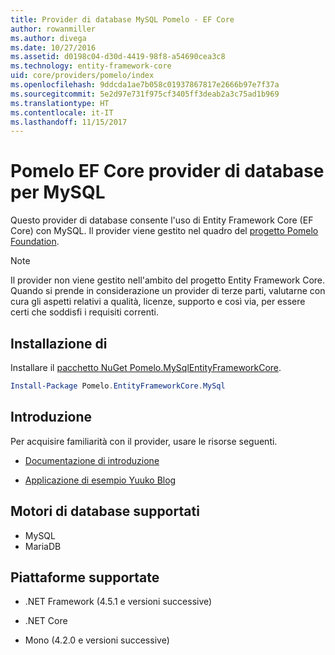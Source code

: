 ```yaml
---
title: Provider di database MySQL Pomelo - EF Core
author: rowanmiller
ms.author: divega
ms.date: 10/27/2016
ms.assetid: d0198c04-d30d-4419-98f8-a54690cea3c8
ms.technology: entity-framework-core
uid: core/providers/pomelo/index
ms.openlocfilehash: 9ddcda1ae7b058c01937867817e2666b97e7f37a
ms.sourcegitcommit: 5e2d97e731f975cf3405ff3deab2a3c75ad1b969
ms.translationtype: HT
ms.contentlocale: it-IT
ms.lasthandoff: 11/15/2017
---
```

# <a name="pomelo-ef-core-database-provider-for-mysql"></a>Pomelo EF Core provider di database per MySQL

Questo provider di database consente l'uso di Entity Framework Core (EF Core) con MySQL. Il provider viene gestito nel quadro del [progetto Pomelo Foundation](https://github.com/PomeloFoundation/Pomelo.EntityFrameworkCore.MySql).

> [!NOTE]  
>
> Il provider non viene gestito nell'ambito del progetto Entity Framework Core. Quando si prende in considerazione un provider di terze parti, valutarne con cura gli aspetti relativi a qualità, licenze, supporto e così via, per essere certi che soddisfi i requisiti correnti.

## <a name="install"></a>Installazione di

Installare il [pacchetto NuGet Pomelo.MySqlEntityFrameworkCore](https://www.nuget.org/packages/Pomelo.EntityFrameworkCore.MySql).

``` powershell
Install-Package Pomelo.EntityFrameworkCore.MySql
```

## <a name="get-started"></a>Introduzione

Per acquisire familiarità con il provider, usare le risorse seguenti.
* [Documentazione di introduzione](https://github.com/PomeloFoundation/Pomelo.EntityFrameworkCore.MySql/blob/master/README.md#getting-started)

* [Applicazione di esempio Yuuko Blog](https://github.com/PomeloFoundation/YuukoBlog)

## <a name="supported-database-engines"></a>Motori di database supportati

* MySQL
* MariaDB

## <a name="supported-platforms"></a>Piattaforme supportate

* .NET Framework (4.5.1 e versioni successive)

* .NET Core

* Mono (4.2.0 e versioni successive)
